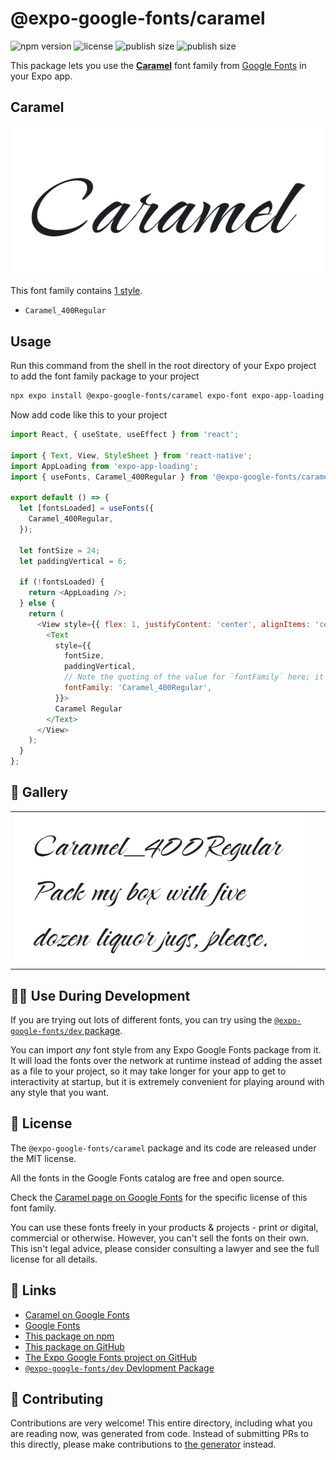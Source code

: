 # @expo-google-fonts/caramel

![npm version](https://flat.badgen.net/npm/v/@expo-google-fonts/caramel)
![license](https://flat.badgen.net/github/license/expo/google-fonts)
![publish size](https://flat.badgen.net/packagephobia/install/@expo-google-fonts/caramel)
![publish size](https://flat.badgen.net/packagephobia/publish/@expo-google-fonts/caramel)

This package lets you use the [**Caramel**](https://fonts.google.com/specimen/Caramel) font family from [Google Fonts](https://fonts.google.com/) in your Expo app.

## Caramel

![Caramel](./font-family.png)

This font family contains [1 style](#-gallery).

- `Caramel_400Regular`

## Usage

Run this command from the shell in the root directory of your Expo project to add the font family package to your project
```sh
npx expo install @expo-google-fonts/caramel expo-font expo-app-loading
```

Now add code like this to your project
```js
import React, { useState, useEffect } from 'react';

import { Text, View, StyleSheet } from 'react-native';
import AppLoading from 'expo-app-loading';
import { useFonts, Caramel_400Regular } from '@expo-google-fonts/caramel';

export default () => {
  let [fontsLoaded] = useFonts({
    Caramel_400Regular,
  });

  let fontSize = 24;
  let paddingVertical = 6;

  if (!fontsLoaded) {
    return <AppLoading />;
  } else {
    return (
      <View style={{ flex: 1, justifyContent: 'center', alignItems: 'center' }}>
        <Text
          style={{
            fontSize,
            paddingVertical,
            // Note the quoting of the value for `fontFamily` here; it expects a string!
            fontFamily: 'Caramel_400Regular',
          }}>
          Caramel Regular
        </Text>
      </View>
    );
  }
};

```

## 🔡 Gallery


||||
|-|-|-|
|![Caramel_400Regular](./Caramel_400Regular.ttf.png)||||


## 👩‍💻 Use During Development

If you are trying out lots of different fonts, you can try using the [`@expo-google-fonts/dev` package](https://github.com/expo/google-fonts/tree/master/font-packages/dev#readme).

You can import *any* font style from any Expo Google Fonts package from it. It will load the fonts
over the network at runtime instead of adding the asset as a file to your project, so it may take longer
for your app to get to interactivity at startup, but it is extremely convenient
for playing around with any style that you want.

## 📖 License

The `@expo-google-fonts/caramel` package and its code are released under the MIT license.

All the fonts in the Google Fonts catalog are free and open source.

Check the [Caramel page on Google Fonts](https://fonts.google.com/specimen/Caramel) for the specific license of this font family.

You can use these fonts freely in your products & projects - print or digital, commercial or otherwise. However, you can't sell the fonts on their own. This isn't legal advice, please consider consulting a lawyer and see the full license for all details.

## 🔗 Links

- [Caramel on Google Fonts](https://fonts.google.com/specimen/Caramel)
- [Google Fonts](https://fonts.google.com/)
- [This package on npm](https://www.npmjs.com/package/@expo-google-fonts/caramel)
- [This package on GitHub](https://github.com/expo/google-fonts/tree/master/font-packages/caramel)
- [The Expo Google Fonts project on GitHub](https://github.com/expo/google-fonts)
- [`@expo-google-fonts/dev` Devlopment Package](https://github.com/expo/google-fonts/tree/master/font-packages/dev)

## 🤝 Contributing

Contributions are very welcome! This entire directory, including what you are reading now, was generated from code. Instead of submitting PRs to this directly, please make contributions to [the generator](https://github.com/expo/google-fonts/tree/master/packages/generator) instead.
